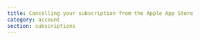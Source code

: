 ```yaml
---
title: Cancelling your subscription from the Apple App Store
category: account
section: subscriptions
---
```

